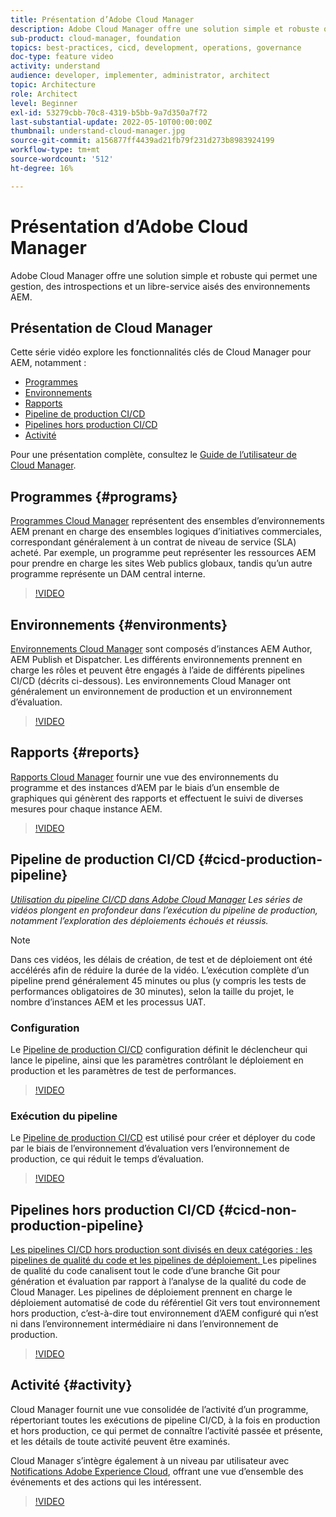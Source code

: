 ```yaml
---
title: Présentation d’Adobe Cloud Manager
description: Adobe Cloud Manager offre une solution simple et robuste qui permet une gestion, des introspections et un libre-service aisés des environnements AEM.
sub-product: cloud-manager, foundation
topics: best-practices, cicd, development, operations, governance
doc-type: feature video
activity: understand
audience: developer, implementer, administrator, architect
topic: Architecture
role: Architect
level: Beginner
exl-id: 53279cbb-70c8-4319-b5bb-9a7d350a7f72
last-substantial-update: 2022-05-10T00:00:00Z
thumbnail: understand-cloud-manager.jpg
source-git-commit: a156877ff4439ad21fb79f231d273b8983924199
workflow-type: tm+mt
source-wordcount: '512'
ht-degree: 16%

---
```


# Présentation d’Adobe Cloud Manager

Adobe Cloud Manager offre une solution simple et robuste qui permet une gestion, des introspections et un libre-service aisés des environnements AEM.

## Présentation de Cloud Manager

Cette série vidéo explore les fonctionnalités clés de Cloud Manager pour AEM, notamment :

* [Programmes](#programs)
* [Environnements](#environments)
* [Rapports](#reports)
* [Pipeline de production CI/CD](#cicd-production-pipeline)
* [Pipelines hors production CI/CD](#cicd-non-production-pipeline)
* [Activité](#activity)

Pour une présentation complète, consultez le [Guide de l’utilisateur de Cloud Manager](https://experienceleague.adobe.com/docs/experience-manager-cloud-manager/content/introduction.html).

## Programmes {#programs}

[Programmes Cloud Manager](https://experienceleague.adobe.com/docs/experience-manager-cloud-manager/content/getting-started/program-setup.html) représentent des ensembles d’environnements AEM prenant en charge des ensembles logiques d’initiatives commerciales, correspondant généralement à un contrat de niveau de service (SLA) acheté. Par exemple, un programme peut représenter les ressources AEM pour prendre en charge les sites Web publics globaux, tandis qu’un autre programme représente un DAM central interne.

>[!VIDEO](https://video.tv.adobe.com/v/26313/?quality=12&learn=on)

## Environnements {#environments}

[Environnements Cloud Manager](https://experienceleague.adobe.com/docs/experience-manager-cloud-manager/content/using/managing-environments.html) sont composés d’instances AEM Author, AEM Publish et Dispatcher. Les différents environnements prennent en charge les rôles et peuvent être engagés à l’aide de différents pipelines CI/CD (décrits ci-dessous). Les environnements Cloud Manager ont généralement un environnement de production et un environnement d’évaluation.

>[!VIDEO](https://video.tv.adobe.com/v/26318/?quality=12&learn=on)

## Rapports {#reports}

[Rapports Cloud Manager](https://experienceleague.adobe.com/docs/experience-manager-cloud-manager/content/using/monitoring-environments.html) fournir une vue des environnements du programme et des instances d’AEM par le biais d’un ensemble de graphiques qui génèrent des rapports et effectuent le suivi de diverses mesures pour chaque instance AEM.

>[!VIDEO](https://video.tv.adobe.com/v/26315/?quality=12&learn=on)

## Pipeline de production CI/CD {#cicd-production-pipeline}

*[Utilisation du pipeline CI/CD dans Adobe Cloud Manager](./use-the-cicd-pipeline-in-cloud-manager-for-aem.md) Les séries de vidéos plongent en profondeur dans l’exécution du pipeline de production, notamment l’exploration des déploiements échoués et réussis.*

>[!NOTE]
>
> Dans ces vidéos, les délais de création, de test et de déploiement ont été accélérés afin de réduire la durée de la vidéo. L’exécution complète d’un pipeline prend généralement 45 minutes ou plus (y compris les tests de performances obligatoires de 30 minutes), selon la taille du projet, le nombre d’instances AEM et les processus UAT.

### Configuration

Le [Pipeline de production CI/CD](https://experienceleague.adobe.com/docs/experience-manager-cloud-manager/content/using/pipelines/production-pipelines.html) configuration définit le déclencheur qui lance le pipeline, ainsi que les paramètres contrôlant le déploiement en production et les paramètres de test de performances.

>[!VIDEO](https://video.tv.adobe.com/v/26314/?quality=12&learn=on)

### Exécution du pipeline

Le [Pipeline de production CI/CD](https://experienceleague.adobe.com/docs/experience-manager-cloud-manager/content/using/code-deployment.html) est utilisé pour créer et déployer du code par le biais de l’environnement d’évaluation vers l’environnement de production, ce qui réduit le temps d’évaluation.

>[!VIDEO](https://video.tv.adobe.com/v/26317/?quality=12&learn=on)

## Pipelines hors production CI/CD {#cicd-non-production-pipeline}

[Les pipelines CI/CD hors production sont divisés en deux catégories : les pipelines de qualité du code et les pipelines de déploiement. ](https://experienceleague.adobe.com/docs/experience-manager-cloud-manager/content/using/pipelines/production-pipelines.html) Les pipelines de qualité du code canalisent tout le code d’une branche Git pour génération et évaluation par rapport à l’analyse de la qualité du code de Cloud Manager. Les pipelines de déploiement prennent en charge le déploiement automatisé de code du référentiel Git vers tout environnement hors production, c’est-à-dire tout environnement d’AEM configuré qui n’est ni dans l’environnement intermédiaire ni dans l’environnement de production.

>[!VIDEO](https://video.tv.adobe.com/v/26316/?quality=12&learn=on)

## Activité {#activity}

Cloud Manager fournit une vue consolidée de l’activité d’un programme, répertoriant toutes les exécutions de pipeline CI/CD, à la fois en production et hors production, ce qui permet de connaître l’activité passée et présente, et les détails de toute activité peuvent être examinés.

Cloud Manager s’intègre également à un niveau par utilisateur avec [Notifications Adobe Experience Cloud](https://experienceleague.adobe.com/docs/experience-manager-cloud-manager/content/using/notifications.html), offrant une vue d’ensemble des événements et des actions qui les intéressent.

>[!VIDEO](https://video.tv.adobe.com/v/26319/?quality=12&learn=on)
